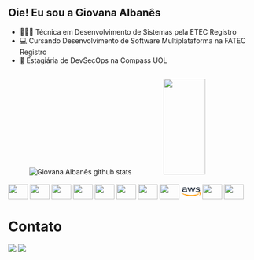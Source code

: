 ## Oie! Eu sou a Giovana Albanês

- 👩🏻‍🎓 Técnica em Desenvolvimento de Sistemas pela ETEC Registro 
- 💻 Cursando Desenvolvimento de Software Multiplataforma na FATEC Registro
- 👜 Estagiária de DevSecOps na Compass UOL

##

<div align="center">  
  <img width="49%" height="195px" src="https://github-readme-stats.vercel.app/api?username=gialbanes&show_icons=true&count_private=true&hide_border=true&title_color=FFB6C1&icon_color=FFB6C1&text_color=c9d1d9&bg_color=0d1117" alt="Giovana Albanês github stats" /> 
  <img width="41%" height="195px" src="https://github-readme-stats.vercel.app/api/top-langs/?username=gialbanes&layout=compact&hide_border=true&title_color=FFB6C1&text_color=FFB6C1&bg_color=0d1117" />
</div>

<div style="display: inline_block"><br>
  <img align="center" height="30" width="40" src="https://cdn.jsdelivr.net/gh/devicons/devicon@latest/icons/java/java-original.svg">
  <img align="center" height="30" width="40" src="https://cdn.jsdelivr.net/gh/devicons/devicon@latest/icons/javascript/javascript-original.svg">
  <img align="center" height="30" width="40" src="https://cdn.jsdelivr.net/gh/devicons/devicon@latest/icons/python/python-original.svg">
  <img align="center" height="30" width="40" src="https://cdn.jsdelivr.net/gh/devicons/devicon@latest/icons/nodejs/nodejs-original.svg">
  <img align="center" height="30" width="40" src="https://cdn.jsdelivr.net/gh/devicons/devicon@latest/icons/spring/spring-original.svg">
  <img align="center" height="30" width="40" src="https://cdn.jsdelivr.net/gh/devicons/devicon@latest/icons/flask/flask-original.svg">
  <img align="center" height="30" width="40" src="https://cdn.jsdelivr.net/gh/devicons/devicon@latest/icons/docker/docker-original.svg">
  <img align="center" height="30" width="40" src="https://cdn.jsdelivr.net/gh/devicons/devicon@latest/icons/kubernetes/kubernetes-plain.svg">
  <img align="center" height="30" width="40" src="https://raw.githubusercontent.com/devicons/devicon/master/icons/amazonwebservices/amazonwebservices-original-wordmark.svg">
  <img align="center" height="30" width="40" src="https://cdn.jsdelivr.net/gh/devicons/devicon@latest/icons/mongodb/mongodb-original.svg">
  <img align="center" height="30" width="40" src="https://cdn.jsdelivr.net/gh/devicons/devicon@latest/icons/mysql/mysql-original.svg">
</div>

# Contato
  <div> 
  <a href="https://www.instagram.com/gialbanes/" target="_blank"><img src="https://img.shields.io/badge/-Instagram-%23E4405F?style=for-the-badge&logo=instagram&logoColor=white" target="_blank"></a>
  <a href="https://www.linkedin.com/in/giovana-alban%C3%AAs-b95853231/" target="_blank"><img src="https://img.shields.io/badge/-LinkedIn-%230077B5?style=for-the-badge&logo=linkedin&logoColor=white" target="_blank"></a> 
  
</div>

